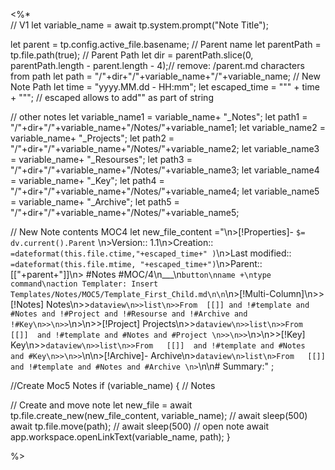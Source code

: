 <%*  
// V1
let variable_name = await tp.system.prompt("Note Title");  

  let parent = tp.config.active_file.basename; // Parent name
  let parentPath = tp.file.path(true); // Parent Path
  let dir = parentPath.slice(0, parentPath.length - parent.length - 4);// remove: /parent.md characters from path
  let path = "/"+dir+"/"+variable_name+"/"+variable_name; // New Note Path
  let time = "yyyy.MM.dd - HH:mm";
  let escaped_time = "\"" + time + "\""; // escaped allows to add"" as part of string

// other notes
  let variable_name1 = variable_name+ "_Notes";
  let path1 = "/"+dir+"/"+variable_name+"/Notes/"+variable_name1;
  let variable_name2 = variable_name+ "_Projects";
  let path2 = "/"+dir+"/"+variable_name+"/Notes/"+variable_name2;
  let variable_name3 = variable_name+ "_Resourses";
  let path3 = "/"+dir+"/"+variable_name+"/Notes/"+variable_name3;
  let variable_name4 = variable_name+ "_Key";
  let path4 = "/"+dir+"/"+variable_name+"/Notes/"+variable_name4;
  let variable_name5 = variable_name+ "_Archive";
  let path5 = "/"+dir+"/"+variable_name+"/Notes/"+variable_name5;

// New Note contents MOC4
  let new_file_content ="\n>[!Properties]- `$= dv.current().Parent` \n>Version:: 1.1\n>Creation:: `=dateformat(this.file.ctime,"+escaped_time+" )`\n>Last modified::  `=dateformat(this.file.mtime, "+escaped_time+")`\n>Parent:: [["+parent+"]]\n> #Notes #MOC/4\n___\n```button\nname +\ntype command\naction Templater: Insert Templates/Notes/MOC5/Template_First_Child.md\n\n```\n>[!Multi-Column]\n>>[!Notes] Notes\n>>```dataview\n>>list\n>>From  [[]] and !#template and #Notes and !#Project and !#Resourse and !#Archive and !#Key\n>>\n>>```\n>\n>>[!Project] Projects\n>>```dataview\n>>list\n>>From   [[]]  and !#template and #Notes and #Project \n>>\n>>```\n>\n>>[!Key] Key\n>>```dataview\n>>list\n>>From   [[]]  and !#template and #Notes  and #Key\n>>\n>>```\n\n>[!Archive]- Archive\n>```dataview\n>list\n>From   [[]]  and !#template and #Notes and #Archive \n>```\n\n# Summary:" ; 

//Create Moc5 Notes
if (variable_name) {   // Notes

  // Create and move note
  let new_file = await tp.file.create_new(new_file_content, variable_name);
//  await sleep(500)
  await tp.file.move(path);
 // await sleep(500)
  // open note
  await app.workspace.openLinkText(variable_name, path);
}
	
%>